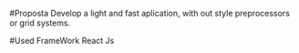 #Proposta
Develop a light and fast aplication, with out style preprocessors or grid systems.

#Used FrameWork 
React Js